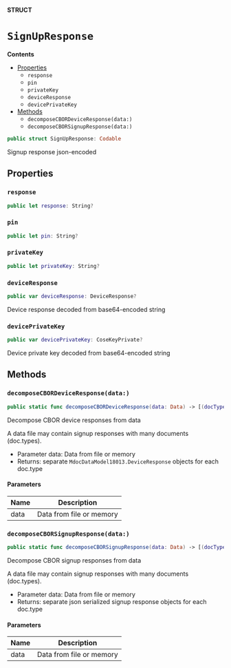 **STRUCT**

# `SignUpResponse`

**Contents**

- [Properties](#properties)
  - `response`
  - `pin`
  - `privateKey`
  - `deviceResponse`
  - `devicePrivateKey`
- [Methods](#methods)
  - `decomposeCBORDeviceResponse(data:)`
  - `decomposeCBORSignupResponse(data:)`

```swift
public struct SignUpResponse: Codable
```

Signup response json-encoded

## Properties
### `response`

```swift
public let response: String?
```

### `pin`

```swift
public let pin: String?
```

### `privateKey`

```swift
public let privateKey: String?
```

### `deviceResponse`

```swift
public var deviceResponse: DeviceResponse?
```

Device response decoded from base64-encoded string

### `devicePrivateKey`

```swift
public var devicePrivateKey: CoseKeyPrivate?
```

Device private key decoded from base64-encoded string

## Methods
### `decomposeCBORDeviceResponse(data:)`

```swift
public static func decomposeCBORDeviceResponse(data: Data) -> [(docType: String, dr: MdocDataModel18013.DeviceResponse)]?
```

Decompose CBOR device responses from data

A data file may contain signup responses with many documents (doc.types).
- Parameter data: Data from file or memory
- Returns:  separate ``MdocDataModel18013.DeviceResponse`` objects for each doc.type

#### Parameters

| Name | Description |
| ---- | ----------- |
| data | Data from file or memory |

### `decomposeCBORSignupResponse(data:)`

```swift
public static func decomposeCBORSignupResponse(data: Data) -> [(docType: String, jsonData: Data, drData: Data, pkData: Data?)]?
```

Decompose CBOR signup responses from data

A data file may contain signup responses with many documents (doc.types).
- Parameter data: Data from file or memory
- Returns:  separate json serialized signup response objects for each doc.type

#### Parameters

| Name | Description |
| ---- | ----------- |
| data | Data from file or memory |